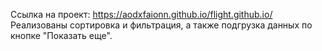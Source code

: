Ссылка на проект: https://aodxfaionn.github.io/flight.github.io/
Реализованы сортировка и фильтрация, а также подгрузка данных по кнопке "Показать еще".
